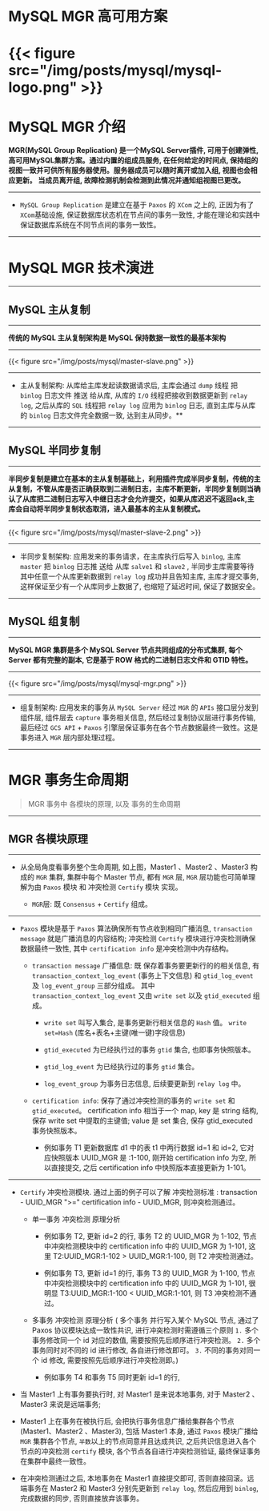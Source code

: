 # MySQL MGR 高可用方案


# {{< figure src="/img/posts/mysql/mysql-logo.png" >}}


#  MySQL MGR 介绍

**MGR(MySQL Group Replication) 是一个MySQL Server插件, 可用于创建弹性, 高可用MySQL集群方案。通过内置的组成员服务, 在任何给定的时间点, 保持组的视图一致并可供所有服务器使用。服务器成员可以随时离开或加入组, 视图也会相应更新。 当成员离开组, 故障检测机制会检测到此情况并通知组视图已更改。**

---


* `MySQL Group Replication` 是建立在基于 `Paxos` 的 `XCom` 之上的, 正因为有了`XCom`基础设施, 保证数据库状态机在节点间的事务一致性, 才能在理论和实践中保证数据库系统在不同节点间的事务一致性。


---


# MySQL MGR 技术演进

---

## MySQL 主从复制


---

**传统的 MySQL 主从复制架构是 MySQL 保持数据一致性的最基本架构** 


---

{{< figure src="/img/posts/mysql/master-slave.png" >}}


---

* 主从复制架构:  从库给主库发起读数据请求后, 主库会通过 `dump` 线程 把 `binlog` 日志文件 推送 给从库, 从库的 `I/O` 线程把接收到数据更新到 `relay log`, 之后从库的 `SQL` 线程把 `relay log` 应用为 `binlog` 日志, 直到主库与从库的 `binlog` 日志文件完全数据一致, 达到主从同步。**


---

## MySQL 半同步复制

---

**半同步复制是建立在基本的主从复制基础上，利用插件完成半同步复制，传统的主从复制，不管从库是否正确获取到二进制日志，主库不断更新，半同步复制则当确认了从库把二进制日志写入中继日志才会允许提交，如果从库迟迟不返回ack,主库会自动将半同步复制状态取消，进入最基本的主从复制模式。**


---

{{< figure src="/img/posts/mysql/master-slave-2.png" >}}


---

* 半同步复制架构:  应用发来的事务请求，在主库执行后写入 `binlog`, 主库 `master` 把 `binlog` 日志推 送给 从库 `salve1` 和 `slave2` , 半同步主库需要等待其中任意一个从库更新数据到 `relay log` 成功并且告知主库, 主库才提交事务, 这样保证至少有一个从库同步上数据了, 也缩短了延迟时间, 保证了数据安全。


---

## MySQL 组复制

---

**MySQL MGR 集群是多个 MySQL Server 节点共同组成的分布式集群, 每个 Server 都有完整的副本, 它是基于 ROW 格式的二进制日志文件和 GTID 特性。**

---

{{< figure src="/img/posts/mysql/mysql-mgr.png" >}}


---

* 组复制架构:  应用发来的事务从 `MySQL Server` 经过 `MGR` 的 `APIs` 接口层分发到组件层, 组件层去 `capture` 事务相关信息, 然后经过复制协议层进行事务传输, 最后经过 `GCS API` + `Paxos` 引擎层保证事务在各个节点数据最终一致性。这是事务进入 `MGR` 层内部处理过程。


---

# MGR 事务生命周期

> MGR 事务中 各模块的原理, 以及 事务的生命周期

---

## MGR 各模块原理

---

* 从全局角度看事务整个生命周期, 如上图，Master1 、Master2 、Master3 构成的 `MGR` 集群, 集群中每个 Master 节点, 都有 `MGR` 层, `MGR` 层功能也可简单理解为由 `Paxos` 模块 和 冲突检测 `Certify` 模块 实现。

    * `MGR`层:  既 `Consensus` + `Certify` 组成。

---

* `Paxos` 模块是基于 `Paxos` 算法确保所有节点收到相同广播消息, `transaction message` 就是广播消息的内容结构; 冲突检测 `Certify` 模块进行冲突检测确保数据最终一致性, 其中 `certification info` 是冲突检测中内存结构。

    * `transaction message` 广播信息: 既 保存着事务要更新行的的相关信息, 有 `transaction_context_log_event` (事务上下文信息) 和 `gtid_log_event` 及 `log_event_group` 三部分组成。 其中 `transaction_context_log_event` 又由 `write set` 以及 `gtid_executed` 组成。

        * `write set` 叫写入集合, 是事务更新行相关信息的 `Hash` 值。 `write set=Hash` (库名+表名+主键(唯一键)字段信息)

        * `gtid_executed` 为已经执行过的事务 `gtid` 集合, 也即事务快照版本。

        * `gtid_log_event` 为已经执行过的事务 `gtid` 集合。

        * `log_event_group` 为事务日志信息, 后续要更新到 `relay log` 中。 

    * `certification info`:  保存了通过冲突检测的事务的 `write set` 和 `gtid_executed`。 certification info 相当于一个 map, key 是 string 结构, 保存 write set 中提取的主键值; value 是 set 集合, 保存 gtid_executed 事务快照版本。

        *  例如事务 T1 更新数据库 d1 中的表 t1 中两行数据 id=1 和 id=2, 它对应快照版本 UUID_MGR 是 :1-100,  刚开始 certification info 为空, 所以直接提交, 之后 certification info 中快照版本直接更新为 1-101。

---


* `Certify` 冲突检测模块. 通过上面的例子可以了解 冲突检测标准 : transaction - UUID_MGR ">=" certification info  - UUID_MGR, 则冲突检测通过。


    * 单一事务 冲突检测 原理分析

        * 例如事务 T2, 更新 id=2 的行, 事务 T2 的 UUID_MGR 为 1-102, 节点中冲突检测模块中的 certification info 中的 UUID_MGR 为 1-101, 这里 T2:UUID_MGR:1-102 > UUID_MGR:1-100, 则 T2 冲突检测通过。

        * 例如事务 T3, 更新 id=1 的行, 事务 T3 的 UUID_MGR 为 1-100, 节点中冲突检测模块中的 certification info 中的 UUID_MGR 为 1-101, 很明显 T3:UUID_MGR:1-100 < UUID_MGR:1-101, 则 T3 冲突检测不通过。

    * 多事务 冲突检测 原理分析 ( 多个事务 并行写入某个 MySQL 节点, 通过了 Paxos 协议模块达成一致性共识, 进行冲突检测时需遵循三个原则  `1.` 多个事务修改同一个 id 对应的数值, 需要按照先后顺序进行冲突检测。 `2.` 多个事务同时对不同的 id 进行修改, 各自进行修改即可。 `3.` 不同的事务对同一个 id 修改, 需要按照先后顺序进行冲突检测即。)

        * 例如事务 T4 和事务 T5 同时更新 id=1 的行, 



  













* 当 Master1 上有事务要执行时, 对 Master1 是来说本地事务, 对于 Master2 、Master3 来说是远端事务; 

* Master1 上在事务在被执行后, 会把执行事务信息广播给集群各个节点(Master1、Master2 、Master3), 包括 Master1 本身, 通过 `Paxos` 模块广播给 `MGR` 集群各个节点, `半数`以上的节点同意并且达成共识, 之后共识信息进入各个节点的冲突检测 `certify` 模块, 各个节点各自进行冲突检测验证, 最终保证事务在集群中最终一致性。

* 在冲突检测通过之后, 本地事务在 Master1 直接提交即可, 否则直接回滚。远端事务在 Master2 和 Master3 分别先更新到 `relay log`, 然后应用到 `binlog`, 完成数据的同步, 否则直接放弃该事务。


